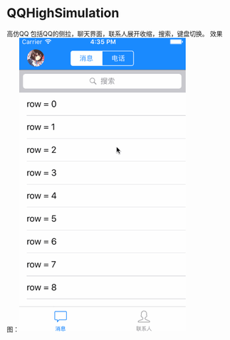 # QQHighSimulation
高仿QQ
包括QQ的侧拉，聊天界面，联系人展开收缩，搜索，键盘切换。
效果图：![image]( https://github.com/Lvcary/QQHighSimulation/blob/master/QQ截屏.gif)
